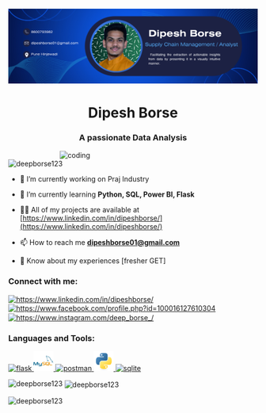 ![logo](https://github.com/deepborse123/deepborse123/blob/main/Blue%20and%20White%20Gradient%20Profile%20Data%20Analyst%20LinkedIn%20Article%20Cover%20Image.png)
<h1 align="center">Dipesh Borse</h1>
<h3 align="center">A passionate Data Analysis</h3>
<img align="right"alt="coding"width="400"src="https://img.freepik.com/premium-vector/flat-design-man-is-analyzing-data-with-lot-dedication-working-his-office-laptop_505928-33.jpg?w=740"
<p align="left"> <img src="https://komarev.com/ghpvc/?username=deepborse123&label=Profile%20views&color=0e75b6&style=flat" alt="deepborse123" /> </p>

- 🔭 I’m currently working on Praj Industry 

- 🌱 I’m currently learning **Python, SQL, Power BI, Flask**

- 👨‍💻 All of my projects are available at [https://www.linkedin.com/in/dipeshborse/](https://www.linkedin.com/in/dipeshborse/)

- 📫 How to reach me **dipeshborse01@gmail.com**

- 📄 Know about my experiences [fresher GET]

<h3 align="left">Connect with me:</h3>
<p align="left">
<a href="https://linkedin.com/in/https://www.linkedin.com/in/dipeshborse/" target="blank"><img align="center" src="https://raw.githubusercontent.com/rahuldkjain/github-profile-readme-generator/master/src/images/icons/Social/linked-in-alt.svg" alt="https://www.linkedin.com/in/dipeshborse/" height="30" width="40" /></a>
<a href="https://www.facebook.com/profile.php?id=100016127610304" target="blank"><img align="center" src="https://raw.githubusercontent.com/rahuldkjain/github-profile-readme-generator/master/src/images/icons/Social/facebook.svg" alt="https://www.facebook.com/profile.php?id=100016127610304" height="30" width="40" /></a>
<a href="https://instagram.com/https://www.instagram.com/deep_borse_/" target="blank"><img align="center" src="https://raw.githubusercontent.com/rahuldkjain/github-profile-readme-generator/master/src/images/icons/Social/instagram.svg" alt="https://www.instagram.com/deep_borse_/" height="30" width="40" /></a>
</p>

<h3 align="left">Languages and Tools:</h3>
<p align="left"> <a href="https://flask.palletsprojects.com/" target="_blank" rel="noreferrer"> <img src="https://www.vectorlogo.zone/logos/pocoo_flask/pocoo_flask-icon.svg" alt="flask" width="40" height="40"/> </a> <a href="https://www.mysql.com/" target="_blank" rel="noreferrer"> <img src="https://raw.githubusercontent.com/devicons/devicon/master/icons/mysql/mysql-original-wordmark.svg" alt="mysql" width="40" height="40"/> </a> <a href="https://postman.com" target="_blank" rel="noreferrer"> <img src="https://www.vectorlogo.zone/logos/getpostman/getpostman-icon.svg" alt="postman" width="40" height="40"/> </a> <a href="https://www.python.org" target="_blank" rel="noreferrer"> <img src="https://raw.githubusercontent.com/devicons/devicon/master/icons/python/python-original.svg" alt="python" width="40" height="40"/> </a> <a href="https://www.sqlite.org/" target="_blank" rel="noreferrer"> <img src="https://www.vectorlogo.zone/logos/sqlite/sqlite-icon.svg" alt="sqlite" width="40" height="40"/> </a> </p>

<p><img align="left" src="https://github-readme-stats.vercel.app/api/top-langs?username=deepborse123&show_icons=true&locale=en&layout=compact" alt="deepborse123" /></p>

<p>&nbsp;<img align="center" src="https://github-readme-stats.vercel.app/api?username=deepborse123&show_icons=true&locale=en" alt="deepborse123" /></p>

<p><img align="center" src="https://github-readme-streak-stats.herokuapp.com/?user=deepborse123&" alt="deepborse123" /></p>

